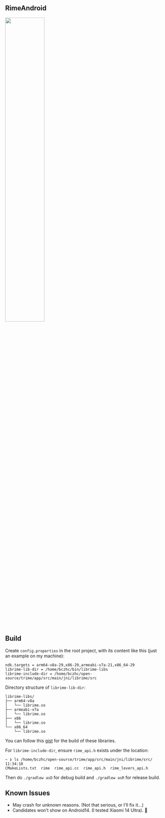 RimeAndroid
---

<img style="width: 50%; height: 50%;" src="https://github.com/bczhc/rime-android/assets/49330580/9812c8ae-b23b-4d28-88fa-f16eab83796d"/>


## Build
Create `config.properties` in the root project, with its
content like this (just an example on my machine):
```properties
ndk.targets = arm64-v8a-29,x86-29,armeabi-v7a-21,x86_64-29
librime-lib-dir = /home/bczhc/bin/librime-libs
librime-include-dir = /home/bczhc/open-source/trime/app/src/main/jni/librime/src
```

Directory structure of `librime-lib-dir`:
```console
librime-libs/
├── arm64-v8a
│   └── librime.so
├── armeabi-v7a
│   └── librime.so
├── x86
│   └── librime.so
└── x86_64
    └── librime.so
```
You can follow this [gist](https://gist.github.com/bczhc/cd271734f812f32b4c9c70c766f1c95f) for
the build of these libraries.

For `librime-include-dir`, ensure `rime_api.h` exists under the location:
```console
~ ❯ ls /home/bczhc/open-source/trime/app/src/main/jni/librime/src/                                                           11:34:18
CMakeLists.txt  rime  rime_api.cc  rime_api.h  rime_levers_api.h
```

Then do `./gradlew asD` for debug build and `./gradlew asR` for release build.

## Known Issues
- May crash for unknown reasons. (Not that serious, or I'll fix it...)
- Candidates won't show on Android14. (I tested Xiaomi 14 Ultra). 🤬

